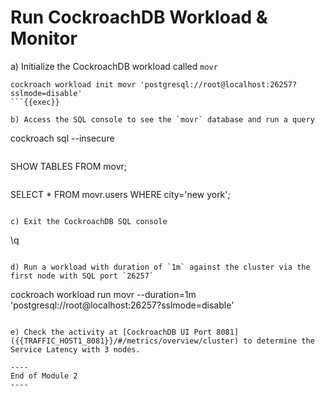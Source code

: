 # Run CockroachDB Workload & Monitor

a) Initialize the CockroachDB workload called `movr`

```
cockroach workload init movr 'postgresql://root@localhost:26257?sslmode=disable'
```{{exec}}

b) Access the SQL console to see the `movr` database and run a query

```
cockroach sql --insecure
```{{exec}}

```
SHOW TABLES FROM movr;
```{{exec}}

```
SELECT * FROM movr.users WHERE city='new york';
```{{exec}}

c) Exit the CockroachDB SQL console

```
\q
```{{exec}}

d) Run a workload with duration of `1m` against the cluster via the first node with SQL port `26257`

```
cockroach workload run movr --duration=1m 'postgresql://root@localhost:26257?sslmode=disable'
```{{exec}}

e) Check the activity at [CockroachDB UI Port 8081]({{TRAFFIC_HOST1_8081}}/#/metrics/overview/cluster) to determine the Service Latency with 3 nodes.

----
End of Module 2
----